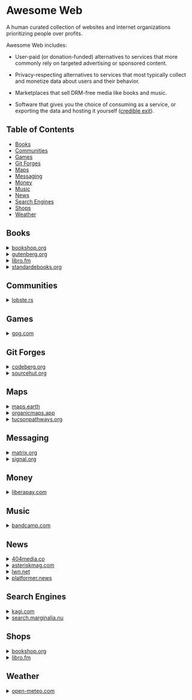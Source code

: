 # Awesome Web
A human curated collection of websites and internet organizations prioritizing
people over profits.

Awesome Web includes:

- User-paid (or donation-funded) alternatives to services that more commonly rely on targeted advertising or sponsored content.

- Privacy-respecting alternatives to services that most typically collect and monetize data about users and their behavior.

- Marketplaces that sell DRM-free media like books and music.

- Software that gives you the choice of consuming as a service, or exporting the data and hosting it yourself ([credible exit](https://newsletter.squishy.computer/p/credible-exit)).


## Table of Contents
- [Books](#books)
- [Communities](#communities)
- [Games](#games)
- [Git Forges](#git-forges)
- [Maps](#maps)
- [Messaging](#messaging)
- [Money](#money)
- [Music](#music)
- [News](#news)
- [Search Engines](#search-engines)
- [Shops](#shops)
- [Weather](#weather)

## Books
<details><summary><a href="https://bookshop.org">bookshop.org</a></summary>
  Bookshop.org is an online book marketplace launched in January 2020.
  Its stated mission is "to financially support local, independent bookstores."
</details>
<details><summary><a href="https://gutenberg.org">gutenberg.org</a></summary>
  Project Gutenberg is a library of over 70,000 public domain eBooks.
</details>
<details><summary><a href="https://libro.fm">libro.fm</a></summary>
  Libro.fm is an employee-owned Social Purpose Corporation that shares profits
  from your audiobook purchases with your chosen bookstore, giving you the
  power to keep money within your local economy.
</details>
<details><summary><a href="https://standardebooks.org">standardebooks.org</a></summary>
  Standard Ebooks is a volunteer-driven project that produces new editions of
  public domain ebooks that are lovingly formatted, open source, free of U.S.
  copyright restrictions, and free of cost.
</details>

## Communities
<details><summary><a href="https://lobste.rs">lobste.rs</a></summary>
  Lobsters is a computing-focused community centered around link aggregation
  and discussion
</details>

## Games
<details><summary><a href="https://gog.com">gog.com</a></summary>
  GOG is a digital marketplace for local first, drm-free games.
</details>

## Git Forges
<details><summary><a href="https://codeberg.org">codeberg.org</a></summary>
  Codeberg is a collaboration platform providing Git hosting and services for
  free and open source software, content and projects.
</details>
<details><summary><a href="https://sourcehut.org">sourcehut.org</a></summary>
  Sourcehut is an open source software development platform.
</details>

## Maps
<details><summary><a href="https://maps.earth">maps.earth</a></summary>
  Open-source maps for everyone, powered by Headway and OpenStreetMap.
</details>
<details><summary><a href="https://organicmaps.app">organicmaps.app</a></summary>
  Organic Maps is a free Android & iOS offline maps app for travelers,
  tourists, hikers, drivers and cyclists based on OpenStreetMap data created by
  the community. It is a privacy-focused, open-source fork of Maps.me app.
</details>
<details><summary><a href="https://tucsonpathways.org">tucsonpathways.org</a></summary>
  Finding Safer, Smarter, Quieter Cycling Routes in Tucson, AZ.
</details>

## Messaging
<details><summary><a href="https://matrix.org">matrix.org</a></summary>
  Matrix is a rich ecosystem of clients, servers, bots and application services
  operating on a secure, decentralised, communication network.
</details>
<details><summary><a href="https://signal.org">signal.org</a></summary>
  Signal is an open source encrypted messaging service for instant messaging,
  voice calls, and video calls.
</details>

## Money
<details><summary><a href="https://liberapay.com">liberapay.com</a></summary>
  Liberapay is a non-profit recurrent donations platform.
</details>

## Music
<details><summary><a href="https://bandcamp.com">bandcamp.com</a></summary>
  Bandcamp is an online record store and music community where passionate fans
  discover, connect with, and directly support the artists they love.
</details>

## News
<details><summary><a href="https://404media.co">404media.co</a></summary>
  404 Media is a journalist-founded digital media company exploring the ways
  technology is shaping–and is shaped by–our world.
</details>
<details><summary><a href="https://asteriskmag.com">asteriskmag.com</a></summary>
  Asterisk is a quarterly journal of in-depth essays about our world.
</details>
<details><summary><a href="https://lwn.net">lwn.net</a></summary>
  LWN.net is a reader-supported news site dedicated to producing the best
  coverage from within the Linux and free software development communities
</details>
<details><summary><a href="https://platformer.news">platformer.news</a></summary>
  Platformer is your daily guide to understanding social networks and their
  relationships with the world.
</details>

## Search Engines
<details><summary><a href="https://kagi.com">kagi.com</a></summary>
  Kagi Inc. is a company created with the mission to humanize the web. Our goal
  is to amplify the web of human knowledge, creativity, and self-expression.
</details>
<details><summary><a href="https://search.marginalia.nu">search.marginalia.nu</a></summary>
  Marginalia is an independent DIY search engine that focuses on non-commercial
  content, and attempts to show you sites you perhaps weren't aware of in favor
  of the sort of sites you probably already knew existed.
</details>

## Shops
<details><summary><a href="https://bookshop.org">bookshop.org</a></summary>
  Bookshop.org is an online book marketplace launched in January 2020.
  Its stated mission is "to financially support local, independent bookstores."
</details>
<details><summary><a href="https://libro.fm">libro.fm</a></summary>
  Libro.fm is an employee-owned Social Purpose Corporation that shares profits
  from your audiobook purchases with your chosen bookstore, giving you the
  power to keep money within your local economy.
</details>

## Weather
<details><summary><a href="https://open-meteo.com">open-meteo.com</a></summary>
  Open-Meteo is an open-source weather API and offers free access for
  non-commercial use. No API key is required.
</details>

